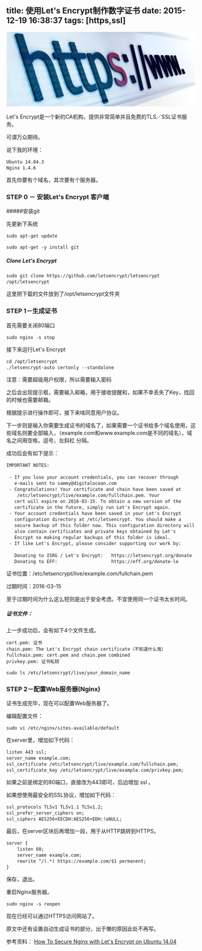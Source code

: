 title: 使用Let's Encrypt制作数字证书
date: 2015-12-19 16:38:37
tags:  [https,ssl]
---
![](/att/img/201512/https.png)

Let's Encrypt是一个新的CA机构，提供非常简单并且免费的TLS／SSL证书服务。

可谓万众期待。

说下我的环境：
	
	Ubuntu 14.04.3
	Nginx 1.4.6
	

首先你要有个域名，其次要有个服务器。

### STEP 0 － 安装Let's Encrypt 客户端
 
#####安装git

先更新下系统

```
sudo apt-get update
```

```
sudo apt-get -y install git
```

##### Clone Let's Encrypt

```
sudo git clone https://github.com/letsencrypt/letsencrypt /opt/letsencrypt
```

这里把下载的文件放到了/opt/letsencrypt文件夹

### STEP 1－生成证书

首先需要关闭80端口

```
sudo nginx -s stop
```

接下来运行Let's Encrypt

```
cd /opt/letsencrypt
./letsencrypt-auto certonly --standalone
```

注意：需要超级用户权限，所以需要输入密码

之后会出现提示框，需要输入邮箱，用于接收提醒和，如果不幸丢失了Key，找回的时候也需要邮箱。

根据提示进行操作即可，接下来啥同意用户协议。

下一步则是输入你需要生成证书的域名了，如果需要一个证书给多个域名使用，这些域名则要全部输入，（example.com和www.example.com是不同的域名），域名之间用空格，逗号，左斜杠 分隔。

成功后会有如下提示：

```
IMPORTANT NOTES:

 - If you lose your account credentials, you can recover through
   e-mails sent to sammy@digitalocean.com
 - Congratulations! Your certificate and chain have been saved at
    /etc/letsencrypt/live/example.com/fullchain.pem. Your
   cert will expire on 2016-03-15. To obtain a new version of the
   certificate in the future, simply run Let's Encrypt again.
 - Your account credentials have been saved in your Let's Encrypt
   configuration directory at /etc/letsencrypt. You should make a
   secure backup of this folder now. This configuration directory will
   also contain certificates and private keys obtained by Let's
   Encrypt so making regular backups of this folder is ideal.
 - If like Let's Encrypt, please consider supporting our work by:

   Donating to ISRG / Let's Encrypt:   https://letsencrypt.org/donate
   Donating to EFF:                    https://eff.org/donate-le

```

证书位置：/etc/letsencrypt/live/example.com/fullchain.pem

过期时间：2016-03-15

至于过期时间为什么这么短则是出于安全考虑。不宜使用同一个证书太长时间。

##### 证书文件：

上一步成功后，会有如下4个文件生成。


    cert.pem: 证书
    chain.pem: The Let's Encrypt chain certificate（不知道什么鬼）
    fullchain.pem: cert.pem and chain.pem combined
    privkey.pem: 证书私钥
    
```
sudo ls /etc/letsencrypt/live/your_domain_name
```

### STEP 2－配置Web服务器(Nginx)

证书生成完毕，现在可以配置Web服务器了。

编辑配置文件：

```
sudo vi /etc/nginx/sites-available/default
```

在server里，增加如下代码：

```
listen 443 ssl;
server_name example.com;
ssl_certificate /etc/letsencrypt/live/example.com/fullchain.pem;
ssl_certificate_key /etc/letsencrypt/live/example.com/privkey.pem;
```

如果之前是绑定的80端口，直接改为443即可，后边增加 ssl 。

如果想使用最安全的SSL协议，增加如下代码：

```
ssl_protocols TLSv1 TLSv1.1 TLSv1.2;
ssl_prefer_server_ciphers on;
ssl_ciphers AES256+EECDH:AES256+EDH:!aNULL;
```

最后，在server区块后再增加一段，用于从HTTP跳转到HTTPS。

```
server {
    listen 80;
    server_name example.com;
    rewrite ^/(.*) https://example.com/$1 permanent;
}

```

保存，退出。

重启Nginx服务器。

```
sudo nginx -s reopen
```

现在已经可以通过HTTPS访问网站了。

原文中还有设置自动生成证书的部分，出于懒的原因此处不再写。

参考资料：
[How To Secure Nginx with Let's Encrypt on Ubuntu 14.04](https://www.digitalocean.com/community/tutorials/how-to-secure-nginx-with-let-s-encrypt-on-ubuntu-14-04)